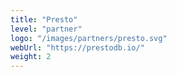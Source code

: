 ```yaml
---
title: "Presto"
level: "partner"
logo: "/images/partners/presto.svg"
webUrl: "https://prestodb.io/"
weight: 2
---
```


